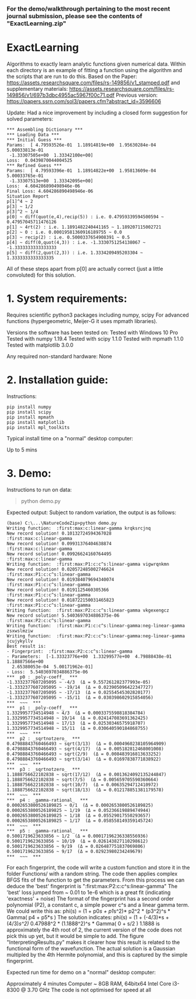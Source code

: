 ### For the demo/walkthrough pertaining to the most recent journal submission, please see the contents of "ExactLearning.zip"

# ExactLearning
Algorithms to exactly learn analytic functions given numerical data.
Within each directory is an example of fitting a function using the algorithm and the scripts that are run to do this.
Based on the Paper: https://assets.researchsquare.com/files/rs-149856/v1_stamped.pdf
and supplementary materials: https://assets.researchsquare.com/files/rs-149856/v1/697b3dbc4955ac5967f00c71.pdf
Previous version: https://papers.ssrn.com/sol3/papers.cfm?abstract_id=3596606

Update:
Had a nice improvement by including a closed form suggestion for solved parameters: 

```
*** Assembling Dictionary ***
*** Loading Data ***
*** Initial Guess ***
Params:  [ 4.79593526e-01  1.18914819e+00  1.95630284e-04  5.00033813e-01
 -1.33307505e+00  1.33342100e+00]
Loss:  0.0439870044004525
*** Refined Guess ***
Params:  [ 4.79593396e-01  1.18914822e+00  1.95813609e-04  5.00033765e-01
 -1.33307513e+00  1.33342095e+00]
Loss:  4.604286890498946e-06
Final Loss: 4.604286890498946e-06
Situation Report
p[1]^4 ~ 2
p[3] ~ 1/2
p[3]^2 ~ 1/4
p[0] ~ diff(quot(e,4),recip(5)) : i.e. 0.47959339594500594 ~ 0.47957045711476126
p[1] ~ 4rt(2) : i.e. 1.1891482240441165 ~ 1.189207115002721
p[2] ~ 0 : i.e. 0.00019581360916189755 ~ 0.0
p[3] ~ recip(2) : i.e. 0.5000337654908391 ~ 0.5
p[4] ~ diff(0,quot(4,3)) : i.e. -1.3330751254138067 ~ -1.3333333333333333
p[5] ~ diff(2,quot(2,3)) : i.e. 1.3334209495203304 ~ 1.3333333333333335
```
All of these steps apart from p[0] are actually correct (just a little convoluted) for this solution.


# 1. System requirements:
Requires scientific python3 packages including numpy, scipy
For advanced functions (hypergeometric, Meijer-G it uses mpmath libraries).

Versions the software has been tested on:
Tested with Windows 10 Pro
Tested with numpy 1.19.4
Tested with scipy 1.1.0
Tested with mpmath 1.1.0
Tested with matplotlib 3.0.0

Any required non-standard hardware:
 None

# 2. Installation guide:
Instructions:
```
pip install numpy
pip install scipy
pip install mpmath
pip install matplotlib
pip install mpl_toolkits
```
Typical install time on a "normal" desktop computer:

Up to 5 mins

# 3. Demo:
Instructions to run on data:

  > python demo.py

Expected output:
Subject to random variation, the output is as follows:

```
(base) C:\...\NatureCodeZip>python demo.py
Writing function:  :first:max:c:linear-gamma krqksrcjnq
New record solution! 0.10132724594367028
:first:max:c:linear-gamma
New record solution! 0.09931376404638874
:first:max:c:linear-gamma
New record solution! 0.09926624160764495
:first:max:c:linear-gamma
Writing function:  :first:max:P1:c:c^s:linear-gamma vigwrqnkmn
New record solution! 0.020572485002746624
:first:max:P1:c:c^s:linear-gamma
New record solution! 0.019384079694340074
:first:max:P1:c:c^s:linear-gamma
New record solution! 0.0191125460305366
:first:max:P1:c:c^s:linear-gamma
New record solution! 0.018722150031465823
:first:max:P1:c:c^s:linear-gamma
Writing function:  :first:max:P2:c:c^s:linear-gamma vkgexengcz
New record solution! 5.5403697034886375e-06
:first:max:P2:c:c^s:linear-gamma
Writing function:  :first:max:P1:c:c^s:linear-gamma:neg-linear-gamma zsxwslmziw
Writing function:  :first:max:P2:c:c^s:linear-gamma:neg-linear-gamma jcujykyllv
Best result is:
- Fingerprint:  :first:max:P2:c:c^s:linear-gamma
- Parameters:  [-1.33323776e+00  1.33299577e+00  4.79888438e-01  1.18887566e+00
  2.65380053e-04  5.00171962e-01]
- Loss:  5.5403697034886375e-06
***  p0 : _poly-coeff_  ***
-1.3332377607205095 ~ -4/3  (Δ = 9.557261282377993e-05)
-1.3332377607205095 ~ -19/14  (Δ = 0.023905096422347727)
-1.3332377607205095 ~ -17/13  (Δ = 0.02554545302820177)
-1.3332377607205095 ~ -15/11  (Δ = 0.030398602915854056)
***  ~~~  ***
***  p1 : _poly-coeff_  ***
1.3329957734514948 ~ 4/3  (Δ = 0.0003375598818384784)
1.3329957734514948 ~ 19/14  (Δ = 0.024147083691362425)
1.3329957734514948 ~ 17/13  (Δ = 0.02530346575918707)
1.3329957734514948 ~ 15/11  (Δ = 0.030640590184868755)
***  ~~~  ***
***  p2 : _sqrtnotzero_  ***
0.47988843760466493 ~ sqrt(3/13)  (Δ = 0.0004960238105964909)
0.47988843760466493 ~ sqrt(4/17)  (Δ = 0.005182812468001008)
0.47988843760466493 ~ sqrt(2/9)  (Δ = 0.008483916813633252)
0.47988843760466493 ~ sqrt(3/14)  (Δ = 0.01697838771838922)
***  ~~~  ***
***  p3 : _sqrtnotzero_  ***
1.1888756622102838 ~ sqrt(17/12)  (Δ = 0.0013624092135244847)
1.1888756622102838 ~ sqrt(7/5)  (Δ = 0.005659705590360664)
1.1888756622102838 ~ sqrt(10/7)  (Δ = 0.00635294712410972)
1.1888756622102838 ~ sqrt(18/13)  (Δ = 0.012178851381179578)
***  ~~~  ***
***  p4 : _gamma-rational_  ***
0.0002653800526189825 ~ 0/1  (Δ = 0.0002653800526189825)
0.0002653800526189825 ~ 1/19  (Δ = 0.05236619889474944)
0.0002653800526189825 ~ 1/18  (Δ = 0.05529017550293657)
0.0002653800526189825 ~ 1/17  (Δ = 0.058558149359145724)
***  ~~~  ***
***  p5 : _gamma-rational_  ***
0.5001719623633856 ~ 1/2  (Δ = 0.00017196236338556936)
0.5001719623633856 ~ 10/19  (Δ = 0.026143827110298612)
0.5001719623633856 ~ 9/19  (Δ = 0.026487751837069806)
0.5001719623633856 ~ 9/17  (Δ = 0.02923980234249679)
***  ~~~  ***
```
 For each fingerprint, the code will write a custom function and store it in the folder Functions/ with a random string.
 The code then applies complex BFGS fits of the function to get the parameters.
 From this process we can deduce the 'best' fingerprint is ":first:max:P2:c:c^s:linear-gamma"
 The 'best' loss jumped from ~ 0.01 to 1e-6 which is a great fit (indicating 'exactness' + noise)
 The format of the fingerprint has a second order polynomial (P2), a constant c, a simple power c^s and a linear gamma term.
 We could write this as: phi(s) = (1 + p0*s + p1*s^2)* p2^2 * (p3^2)^s * Gamma( p4 + p5*s )
 The solution indicates: phi(s) = (1 + (-4/3)*s + (4/3)*s^2)* 0.47988^2 * (1.1888^2)^s * Gamma( 0 + s/2 )
 1.1888 is approximately the 4th root of 2, the current version of the code does not pick this up yet, but it would be simple to add.
 The figure "InterpretingResults.py" makes it clearer how this result is related to the functional form of the wavefunction.
 The actual solution is a Gaussian multipled by the 4th Hermite polynomial, and this is captured by the simple fingerprint.

Expected run time for demo on a "normal" desktop computer:

 Approximately 4 minutes
 Computer ~ 8GB RAM, 64bitx64 Intel Core i3-8300 @ 3.70 GHz
 The code is not optimised for speed at all


